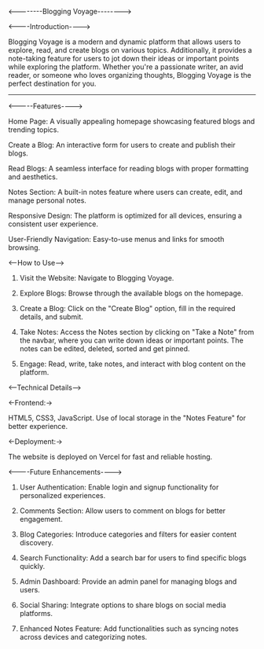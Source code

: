 <--------Blogging Voyage-------->

<----Introduction---->

Blogging Voyage is a modern and dynamic platform that allows users to explore, read, and create blogs on various topics. Additionally, it provides a note-taking feature for users to jot down their ideas or important points while exploring the platform. Whether you're a passionate writer, an avid reader, or someone who loves organizing thoughts, Blogging Voyage is the perfect destination for you.


---

<-----Features---->

Home Page: A visually appealing homepage showcasing featured blogs and trending topics.

Create a Blog: An interactive form for users to create and publish their blogs.

Read Blogs: A seamless interface for reading blogs with proper formatting and aesthetics.

Notes Section: A built-in notes feature where users can create, edit, and manage personal notes.

Responsive Design: The platform is optimized for all devices, ensuring a consistent user experience.

User-Friendly Navigation: Easy-to-use menus and links for smooth browsing.



<--How to Use-->

1. Visit the Website: Navigate to Blogging Voyage.


2. Explore Blogs: Browse through the available blogs on the homepage.


3. Create a Blog: Click on the "Create Blog" option, fill in the required details, and submit.


4. Take Notes: Access the Notes section by clicking on "Take a Note" from the navbar, where you can write down ideas or important points. The notes can be edited, deleted, sorted and get pinned.


5. Engage: Read, write, take notes, and interact with blog content on the platform.


<--Technical Details-->

<-Frontend:->

HTML5, CSS3, JavaScript.
Use of local storage in the "Notes Feature" for better experience.

<-Deployment:->

The website is deployed on Vercel for fast and reliable hosting.


<----Future Enhancements---->

1. User Authentication: Enable login and signup functionality for personalized experiences.


2. Comments Section: Allow users to comment on blogs for better engagement.


3. Blog Categories: Introduce categories and filters for easier content discovery.


4. Search Functionality: Add a search bar for users to find specific blogs quickly.


5. Admin Dashboard: Provide an admin panel for managing blogs and users.


6. Social Sharing: Integrate options to share blogs on social media platforms.


7. Enhanced Notes Feature: Add functionalities such as syncing notes across devices and categorizing notes.